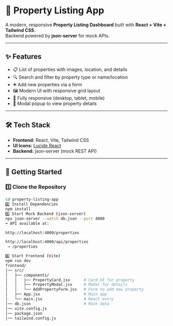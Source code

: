 # 🏡 Property Listing App

A modern, responsive **Property Listing Dashboard** built with **React + Vite + Tailwind CSS**.  
Backend powered by **json-server** for mock APIs.  

---

## ✨ Features
- 📋 List of properties with images, location, and details  
- 🔍 Search and filter by property type or name/location  
- ➕ Add new properties via a form  
- 🖼️ Modern UI with responsive grid layout  
- 📱 Fully responsive (desktop, tablet, mobile)  
- 🔗 Modal popup to view property details  

---

## 🛠️ Tech Stack
- **Frontend:** React, Vite, Tailwind CSS  
- **UI Icons:** [Lucide React](https://lucide.dev/)  
- **Backend:** json-server (mock REST API)  

---

## 🚀 Getting Started

### 1️⃣ Clone the Repository
```bash
cd property-listing-app
2️⃣ Install Dependencies
npm install
3️⃣ Start Mock Backend (json-server)
npx json-server --watch db.json --port 4000
➡️ API available at:

http://localhost:4000/properties

http://localhost:4000/api/properties
 → /properties

4️⃣ Start Frontend (Vite)
npm run dev
frontend/
│── src/
│   ├── components/
│   │   ├── PropertyCard.jsx      # Card UI for property
│   │   ├── PropertyModal.jsx     # Modal for details
│   │   └── AddPropertyForm.jsx   # Form to add new property
│   ├── App.jsx                   # Main app
│   └── main.jsx                  # React entry
│── db.json                       # Mock data
│── vite.config.js
│── package.json
│── tailwind.config.js
